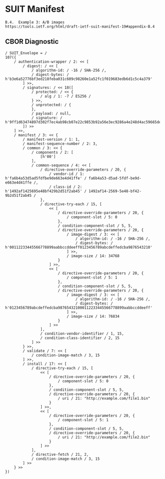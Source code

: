 <!--
 Copyright (c) 2020 SECOM CO., LTD. All Rights reserved.

 SPDX-License-Identifier: BSD-2-Clause
-->

# SUIT Manifest
    B.4.  Example 3: A/B images
    https://tools.ietf.org/html/draft-ietf-suit-manifest-19#appendix-B.4


## CBOR Diagnostic
    / SUIT_Envelope = /
    107({
        / authentication-wrapper / 2: << [
            / digest: / << [
                / algorithm-id: / -16 / SHA-256 /,
                / digest-bytes: / h'b3e6a52776bf3ed218feba031c609c98260e1a52fc1f019683edb6d1c5c4a379'
            ] >>,
            / signatures: / << 18([
                / protected: / << {
                    / alg / 1: -7 / ES256 /
                } >>,
                / unprotected: / {
                },
                / payload: / null,
                / signature: / h'9ff1d63474897d302f7ec4ab98cb07e22c9853b92a56e3ec9286a4e248d4ac59665de35824c1caad4b056b35e8a40c60086f36eb519e31c7710db4fdc0b99eff'
            ]) >>
        ] >>,
        / manifest / 3: << {
            / manifest-version / 1: 1,
            / manifest-sequence-number / 2: 3,
            / common / 3: << {
                / components / 2: [
                    [h'00']
                ],
                / common-sequence / 4: << [
                    / directive-override-parameters / 20, {
                        / vendor-id / 1: h'fa6b4a53d5ad5fdfbe9de663e4d41ffe' / fa6b4a53-d5ad-5fdf-be9d-e663e4d41ffe /,
                        / class-id / 2: h'1492af1425695e48bf429b2d51f2ab45' / 1492af14-2569-5e48-bf42-9b2d51f2ab45 /
                    },
                    / directive-try-each / 15, [
                        << [
                            / directive-override-parameters / 20, {
                                / component-slot / 5: 0
                            },
                            / condition-component-slot / 5, 5,
                            / directive-override-parameters / 20, {
                                / image-digest / 3: << [
                                    / algorithm-id: / -16 / SHA-256 /,
                                    / digest-bytes: / h'00112233445566778899aabbccddeeff0123456789abcdeffedcba9876543210'
                                ] >>,
                                / image-size / 14: 34768
                            }
                        ] >>,
                        << [
                            / directive-override-parameters / 20, {
                                / component-slot / 5: 1
                            },
                            / condition-component-slot / 5, 5,
                            / directive-override-parameters / 20, {
                                / image-digest / 3: << [
                                    / algorithm-id: / -16 / SHA-256 /,
                                    / digest-bytes: / h'0123456789abcdeffedcba987654321000112233445566778899aabbccddeeff'
                                ] >>,
                                / image-size / 14: 76834
                            }
                        ] >>
                    ],
                    / condition-vendor-identifier / 1, 15,
                    / condition-class-identifier / 2, 15
                ] >>
            } >>,
            / validate / 7: << [
                / condition-image-match / 3, 15
            ] >>,
            / install / 17: << [
                / directive-try-each / 15, [
                    << [
                        / directive-override-parameters / 20, {
                            / component-slot / 5: 0
                        },
                        / condition-component-slot / 5, 5,
                        / directive-override-parameters / 20, {
                            / uri / 21: "http://example.com/file1.bin"
                        }
                    ] >>,
                    << [
                        / directive-override-parameters / 20, {
                            / component-slot / 5: 1
                        },
                        / condition-component-slot / 5, 5,
                        / directive-override-parameters / 20, {
                            / uri / 21: "http://example.com/file2.bin"
                        }
                    ] >>
                ],
                / directive-fetch / 21, 2,
                / condition-image-match / 3, 15
            ] >>
        } >>
    })
